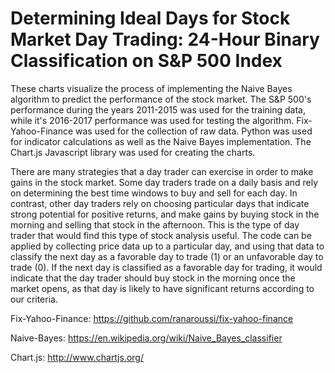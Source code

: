 # Determining Ideal Days for Stock Market Day Trading: 24-Hour Binary Classification on S&P 500 Index

These charts visualize the process of implementing the Naive Bayes algorithm to predict the performance of the stock market. The S&P 500's performance during the years 2011-2015 was used for the training data, while it's 2016-2017 performance was used for testing the algorithm. Fix-Yahoo-Finance was used for the collection of raw data. Python was used for indicator calculations as well as the Naive Bayes implementation. The Chart.js Javascript library was used for creating the charts.

There are many strategies that a day trader can exercise in order to make gains in the stock market. Some day traders trade on a daily basis and rely on determining the best time windows to buy and sell for each day. In contrast, other day traders rely on choosing particular days that indicate strong potential for positive returns, and make gains by buying stock in the morning and selling that stock in the afternoon. This is the type of day trader that would find this type of stock analysis useful. The code can be applied by collecting price data up to a particular day, and using that data to classify the next day as a favorable day to trade (1) or an unfavorable day to trade (0). If the next day is classified as a favorable day for trading, it would indicate that the day trader should buy stock in the morning once the market opens, as that day is likely to have significant returns according to our criteria.




Fix-Yahoo-Finance: https://github.com/ranaroussi/fix-yahoo-finance

Naive-Bayes: https://en.wikipedia.org/wiki/Naive_Bayes_classifier

Chart.js: http://www.chartjs.org/
